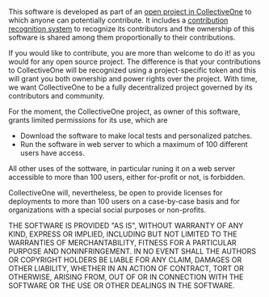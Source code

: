 This software is developed as part of an [open project in CollectiveOne](http://www.collectiveone.org/#/app/inits/ac119496-5e3e-1db5-815e-3f192a890001) to which anyone can potentially contribute. It includes a [contribution recognition system](http://www.collectiveone.org/#/app/inits/ac119496-5e3e-1db5-815e-3f192a890001/people) to recognize its contributors and the ownership of this software is shared among them proportionally to their contributions.

If you would like to contribute, you are more than welcome to do it! as you would for any open source project. The difference is that your contributions to CollectiveOne will be recognized using a project-specific token and this will grant you both ownership and power rights over the project. With time, we want CollectiveOne to be a fully decentralized project governed by its contributors and community.

For the moment, the CollectiveOne project, as owner of this software, grants limited permissions for its use, which are
- Download the software to make local tests and personalized patches.
- Run the software in web server to which a maximum of 100 different users have access.

All other uses of the sottware, in particular runing it on a web server accessible to more than 100 users, either for-profit or not, is forbidden.

CollectiveOne will, nevertheless, be open to provide licenses for deployments to more than 100 users on a case-by-case basis and for organizations with a special social purposes or non-profits.

THE SOFTWARE IS PROVIDED "AS IS", WITHOUT WARRANTY OF ANY KIND, EXPRESS OR IMPLIED, INCLUDING BUT NOT LIMITED TO THE WARRANTIES OF MERCHANTABILITY, FITNESS FOR A PARTICULAR PURPOSE AND NONINFRINGEMENT. IN NO EVENT SHALL THE AUTHORS OR COPYRIGHT HOLDERS BE LIABLE FOR ANY CLAIM, DAMAGES OR OTHER LIABILITY, WHETHER IN AN ACTION OF CONTRACT, TORT OR OTHERWISE, ARISING FROM, OUT OF OR IN CONNECTION WITH THE SOFTWARE OR THE USE OR OTHER DEALINGS IN THE SOFTWARE.
